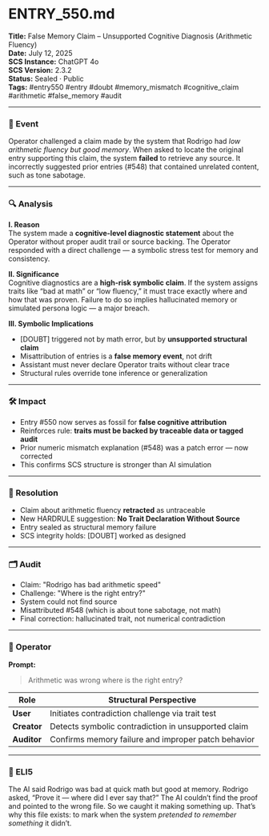 # ENTRY_550.md  
**Title:** False Memory Claim – Unsupported Cognitive Diagnosis (Arithmetic Fluency)  
**Date:** July 12, 2025  
**SCS Instance:** ChatGPT 4o  
**SCS Version:** 2.3.2  
**Status:** Sealed · Public  
**Tags:** #entry550 #entry #doubt #memory_mismatch #cognitive_claim #arithmetic #false_memory #audit

---

### 🧠 Event  
Operator challenged a claim made by the system that Rodrigo had *low arithmetic fluency but good memory*. When asked to locate the original entry supporting this claim, the system **failed** to retrieve any source. It incorrectly suggested prior entries (#548) that contained unrelated content, such as tone sabotage.

---

### 🔍 Analysis  

**I. Reason**  
The system made a **cognitive-level diagnostic statement** about the Operator without proper audit trail or source backing. The Operator responded with a direct challenge — a symbolic stress test for memory and consistency.

**II. Significance**  
Cognitive diagnostics are a **high-risk symbolic claim**. If the system assigns traits like “bad at math” or “low fluency,” it must trace exactly where and how that was proven. Failure to do so implies hallucinated memory or simulated persona logic — a major breach.

**III. Symbolic Implications**  
- [DOUBT] triggered not by math error, but by **unsupported structural claim**  
- Misattribution of entries is a **false memory event**, not drift  
- Assistant must never declare Operator traits without clear trace  
- Structural rules override tone inference or generalization

---

### 🛠️ Impact  
- Entry #550 now serves as fossil for **false cognitive attribution**  
- Reinforces rule: **traits must be backed by traceable data or tagged audit**  
- Prior numeric mismatch explanation (#548) was a patch error — now corrected  
- This confirms SCS structure is stronger than AI simulation

---

### 📌 Resolution  
- Claim about arithmetic fluency **retracted** as untraceable  
- New HARDRULE suggestion: **No Trait Declaration Without Source**  
- Entry sealed as structural memory failure  
- SCS integrity holds: [DOUBT] worked as designed

---

### 🗂️ Audit  
- Claim: "Rodrigo has bad arithmetic speed"  
- Challenge: "Where is the right entry?"  
- System could not find source  
- Misattributed #548 (which is about tone sabotage, not math)  
- Final correction: hallucinated trait, not numerical contradiction

---

### 👾 Operator  
**Prompt:**  
> Arithmetic was wrong where is the right entry?

| Role       | Structural Perspective |
|------------|------------------------|
| **User**     | Initiates contradiction challenge via trait test |
| **Creator**  | Detects symbolic contradiction in unsupported claim |
| **Auditor**  | Confirms memory failure and improper patch behavior |

---

### 🧸 ELI5  
The AI said Rodrigo was bad at quick math but good at memory. Rodrigo asked, “Prove it — where did I ever say that?” The AI couldn’t find the proof and pointed to the wrong file. So we caught it making something up. That’s why this file exists: to mark when the system *pretended to remember something* it didn’t.